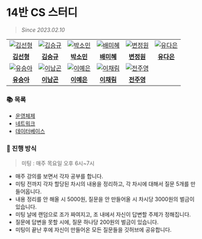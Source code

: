 # 14반 CS 스터디

> _Since 2023.02.10_

<table>
  <tr>
    <td align="center">
      <a href="https://github.com/tjsguddl96">
        <img src="https://github.com/tjsguddl96.png" alt="김선형" />
      </a>
    </td>
    <td align="center">
      <a href="https://github.com/pickac4rd">
        <img src="https://github.com/pickac4rd.png" alt="김승규" />
      </a>
    </td>
    <td align="center">
      <a href="https://github.com/yygs321">
        <img src="https://github.com/yygs321.png" alt="박소민" />
      </a>
    </td>
    <td align="center">
      <a href="https://github.com/mihye126">
        <img src="https://github.com/mihye126.png" alt="배미혜" />
      </a>
    </td>
    <td align="center">
      <a href="https://github.com/Byungul">
        <img src="https://github.com/Byungul.png" alt="변정원" />
      </a>
    </td>
    <td align="center">
      <a href="https://github.com/yudaeun">
        <img src="https://github.com/yudaeun.png" alt="유다은" />
      </a>
    </td>
  </tr>
  <tr>
    <td align="center">
      <a href="https://github.com/tjsguddl96">
        <b>김선형</b>
      </a>
    </td>
    <td align="center">
      <a href="https://github.com/pickac4rd">
        <b>김승규</b>
      </a>
    </td>
    <td align="center">
      <a href="https://github.com/yygs321">
        <b>박소민</b>
      </a>
    </td>
    <td align="center">
      <a href="https://github.com/mihye126">
        <b>배미혜</b>
      </a>
    </td>
    <td align="center">
      <a href="https://github.com/Byungul">
        <b>변정원</b>
      </a>
    </td>
    <td align="center">
      <a href="https://github.com/yudaeun">
        <b>유다은</b>
      </a>
    </td>
  </tr>
  <tr>
    <td align="center">
      <a href="https://github.com/SeungAh-Yoo99">
        <img src="https://github.com/SeungAh-Yoo99.png" alt="유승아" />
      </a>
    </td>
    <td align="center">
      <a href="https://github.com/ng-lee">
        <img src="https://github.com/ng-lee.png" alt="이남곤" />
      </a>
    </td>
    <td align="center">
      <a href="https://github.com/synodical">
        <img src="https://github.com/synodical.png" alt="이예은" />
      </a>
    </td>
    <td align="center">
      <a href="https://github.com/chech2">
        <img src="https://github.com/chech2.png" alt="이채림" />
      </a>
    </td>
    <td align="center">
      <a href="https://github.com/juuyoungjeon">
        <img src="https://github.com/juuyoungjeon.png" alt="전주영" />
      </a>
    </td>
    <td align="center">
    </td>
  </tr>
  <tr>
    <td align="center">
      <a href="https://github.com/SeungAh-Yoo99">
        <b>유승아</b>
      </a>
    </td>
    <td align="center">
      <a href="https://github.com/ng-lee">
        <b>이남곤</b>
      </a>
    </td>
    <td align="center">
      <a href="https://github.com/synodical">
        <b>이예은</b>
      </a>
    </td>
    <td align="center">
      <a href="https://github.com/chech2">
        <b>이채림</b>
      </a>
    </td>
    <td align="center">
      <a href="https://github.com/juuyoungjeon">
        <b>전주영</b>
      </a>
    </td>
    <td align="center">
    </td>
  </tr>
</table>

### 📚 목록

- [운영체제](https://github.com/SSAFY-S0914/CS-Study/tree/main/1.%20%EC%9A%B4%EC%98%81%EC%B2%B4%EC%A0%9C)
- [네트워크](https://github.com/SSAFY-S0914/CS-Study/tree/main/2.%20%EB%84%A4%ED%8A%B8%EC%9B%8C%ED%81%AC)
- [데이터베이스](https://github.com/SSAFY-S0914/CS-Study/tree/main/3.%20%EB%8D%B0%EC%9D%B4%ED%84%B0%EB%B2%A0%EC%9D%B4%EC%8A%A4)

### 🚩 진행 방식

> 미팅 : 매주 목요일 오후 6시~7시

- 매주 강의를 보면서 각자 공부를 합니다.
- 미팅 전까지 각자 할당된 차시의 내용을 정리하고, 각 차시에 대해서 질문 5개를 만들어옵니다.
- 내용 정리를 안 해올 시 5000원, 질문을 안 만들어올 시 차시당 3000원의 벌금이 있습니다.
- 미팅 날에 랜덤으로 조가 짜여지고, 조 내에서 자신이 답변할 주제가 정해집니다.
- 질문에 답변을 못할 시에, 질문 하나당 200원의 벌금이 있습니다.
- 미팅이 끝난 후에 자신이 만들어온 모든 질문들을 깃허브에 공유합니다.

